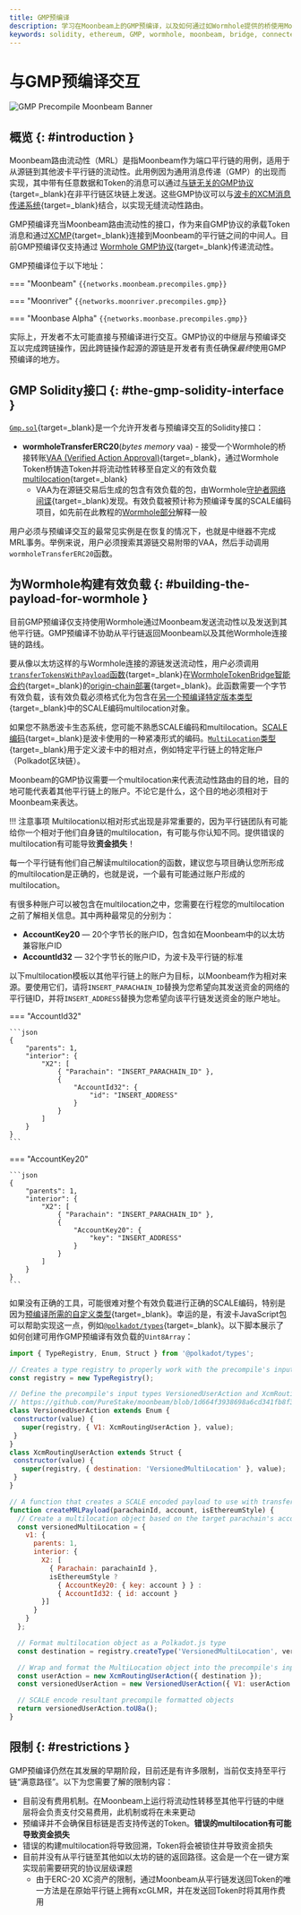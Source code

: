 ```yaml
---
title: GMP预编译
description: 学习在Moonbeam上的GMP预编译，以及如何通过如Wormhole提供的桥使用Moonbeam路由流动性计划
keywords: solidity, ethereum, GMP, wormhole, moonbeam, bridge, connected, contracts, MRL
---
```


# 与GMP预编译交互

![GMP Precompile Moonbeam Banner](/images/builders/pallets-precompiles/precompiles/gmp/gmp-banner.png)

## 概览 {: #introduction }

Moonbeam路由流动性（MRL）是指Moonbeam作为端口平行链的用例，适用于从源链到其他波卡平行链的流动性。此用例因为通用消息传递（GMP）的出现而实现，其中带有任意数据和Token的消息可以通过[与链无关的GMP协议](/builders/interoperability/protocols){target=_blank}在非平行链区块链上发送。这些GMP协议可以与[波卡的XCM消息传递系统](/builders/interoperability/xcm/overview){target=_blank}结合，以实现无缝流动性路由。

GMP预编译充当Moonbeam路由流动性的接口，作为来自GMP协议的承载Token消息和通过[XCMP](/builders/interoperability/xcm/overview/#xcm-transport-protocols){target=_blank}连接到Moonbeam的平行链之间的中间人。目前GMP预编译仅支持通过 [Wormhole GMP协议](/builders/interoperability/protocols/wormhole){target=_blank}传递流动性。

GMP预编译位于以下地址：

=== "Moonbeam"
     ```
     {{networks.moonbeam.precompiles.gmp}}
     ```

=== "Moonriver"
     ```
     {{networks.moonriver.precompiles.gmp}}
     ```

=== "Moonbase Alpha"
     ```
     {{networks.moonbase.precompiles.gmp}}
     ```

实际上，开发者不太可能直接与预编译进行交互。GMP协议的中继层与预编译交互以完成跨链操作，因此跨链操作起源的源链是开发者有责任确保*最终*使用GMP预编译的地方。

## GMP Solidity接口 {: #the-gmp-solidity-interface }

[`Gmp.sol`](https://github.com/PureStake/moonbeam/blob/master/precompiles/gmp/Gmp.sol){target=_blank}是一个允许开发者与预编译交互的Solidity接口：

- **wormholeTransferERC20**(*bytes memory* vaa) - 接受一个Wormhole的桥接转账[VAA (Verified Action Approval)](https://book.wormhole.com/wormhole/4_vaa.html){target=_blank}，通过Wormhole Token桥铸造Token并将流动性转移至自定义的有效负载[multilocation](/builders/interoperability/xcm/overview/#general-xcm-definitions){target=_blank}
  - VAA为在源链交易后生成的包含有效负载的包，由Wormhole[守护者网络间谍](https://book.wormhole.com/wormhole/6_relayers.html?search=#specialized-relayers){target=_blank}发现。有效负载被预计称为预编译专属的SCALE编码项目，如先前在此教程的[Wormhole部分](#building-the-payload-for-wormhole)解释一般

用户必须与预编译交互的最常见实例是在恢复的情况下，也就是中继器不完成MRL事务。举例来说，用户必须搜索其源链交易附带的VAA，然后手动调用`wormholeTransferERC20`函数。

## 为Wormhole构建有效负载 {: #building-the-payload-for-wormhole }

目前GMP预编译仅支持使用Wormhole通过Moonbeam发送流动性以及发送到其他平行链。GMP预编译不协助从平行链返回Moonbeam以及其他Wormhole连接链的路线。

要从像以太坊这样的与Wormhole连接的源链发送流动性，用户必须调用[`transferTokensWithPayload`函数](https://book.wormhole.com/technical/evm/tokenLayer.html#contract-controlled-transfer){target=_blank}在[WormholeTokenBridge智能合约](https://github.com/wormhole-foundation/wormhole/blob/main/ethereum/contracts/bridge/interfaces/ITokenBridge.sol){target=_blank}的[origin-chain部署](https://book.wormhole.com/reference/contracts.html#token-bridge){target=_blank}。此函数需要一个字节有效负载，该有效负载必须格式化为包含在[另一个预编译特定版本类型](https://github.com/PureStake/moonbeam/blob/1d664f3938698a6cd341fb8f36ccc4bb1104f1ff/precompiles/gmp/src/types.rs#L25-L39){target=_blank}中的SCALE编码multilocation对象。

如果您不熟悉波卡生态系统，您可能不熟悉SCALE编码和multilocation。[SCALE编码](https://docs.substrate.io/reference/scale-codec/){target=_blank}是波卡使用的一种紧凑形式的编码。[`MultiLocation`类型](https://wiki.polkadot.network/docs/learn-xcvm){target=_blank}用于定义波卡中的相对点，例如特定平行链上的特定账户（Polkadot区块链）。

Moonbeam的GMP协议需要一个multilocation来代表流动性路由的目的地，目的地可能代表着其他平行链上的账户。不论它是什么，这个目的地必须相对于Moonbeam来表达。

!!! 注意事项
    Multilocation以相对形式出现是非常重要的，因为平行链团队有可能给你一个相对于他们自身链的multilocation，有可能与你认知不同。提供错误的multilocation有可能导致**资金损失**！

每一个平行链有他们自己解读multilocation的函数，建议您与项目确认您所形成的multilocation是正确的，也就是说，一个最有可能通过账户形成的multilocation。

有很多种账户可以被包含在multilocation之中，您需要在行程您的multilocation之前了解相关信息。其中两种最常见的分别为：

- **AccountKey20** — 20个字节长的账户ID，包含如在Moonbeam中的以太坊兼容账户ID
- **AccountId32** — 32个字节长的账户ID，为波卡及平行链的标准

以下multilocation模板以其他平行链上的账户为目标，以Moonbeam作为相对来源。要使用它们，请将`INSERT_PARACHAIN_ID`替换为您希望向其发送资金的网络的平行链ID，并将`INSERT_ADDRESS`替换为您希望向该平行链发送资金的账户地址。

=== "AccountId32"

    ```json
    {
        "parents": 1,
        "interior": {
            "X2": [
                { "Parachain": "INSERT_PARACHAIN_ID" },
                { 
                    "AccountId32": { 
                        "id": "INSERT_ADDRESS" 
                    } 
                }
            ]
        }
    }
    ```

=== "AccountKey20"

    ```json
    {
        "parents": 1,
        "interior": {
            "X2": [
                { "Parachain": "INSERT_PARACHAIN_ID" },
                { 
                    "AccountKey20": { 
                        "key": "INSERT_ADDRESS" 
                    } 
                }
            ]
        }
    }
    ```

如果没有正确的工具，可能很难对整个有效负载进行正确的SCALE编码，特别是因为[预编译所需的自定义类型](https://github.com/moonbeam-foundation/moonbeam/blob/1d664f3938698a6cd341fb8f36ccc4bb1104f1ff/precompiles/gmp/src/types.rs#L25-L39){target=_blank}。幸运的是，有波卡JavaScript包可以帮助实现这一点，例如[`@polkadot/types`](https://www.npmjs.com/package/@polkadot/types){target=_blank}。以下脚本展示了如何创建可用作GMP预编译有效负载的`Uint8Array`：

```javascript
import { TypeRegistry, Enum, Struct } from '@polkadot/types';

// Creates a type registry to properly work with the precompile's input types
const registry = new TypeRegistry();

// Define the precompile's input types VersionedUserAction and XcmRoutingUserAction
// https://github.com/PureStake/moonbeam/blob/1d664f3938698a6cd341fb8f36ccc4bb1104f1ff/precompiles/gmp/src/types.rs#L25-L39
class VersionedUserAction extends Enum {
 constructor(value) {
   super(registry, { V1: XcmRoutingUserAction }, value);
 }
}
class XcmRoutingUserAction extends Struct {
 constructor(value) {
   super(registry, { destination: 'VersionedMultiLocation' }, value);
 }
}

// A function that creates a SCALE encoded payload to use with transferTokensWithPayload
function createMRLPayload(parachainId, account, isEthereumStyle) {
  // Create a multilocation object based on the target parachain's account type
  const versionedMultiLocation = { 
    v1: {
      parents: 1,
      interior: {
        X2: [
          { Parachain: parachainId },
          isEthereumStyle ? 
            { AccountKey20: { key: account } } : 
            { AccountId32: { id: account }
        }]
      }
    }
  };

  // Format multilocation object as a Polkadot.js type
  const destination = registry.createType('VersionedMultiLocation', versionedMultiLocation);

  // Wrap and format the MultiLocation object into the precompile's input type
  const userAction = new XcmRoutingUserAction({ destination });
  const versionedUserAction = new VersionedUserAction({ V1: userAction });

  // SCALE encode resultant precompile formatted objects
  return versionedUserAction.toU8a();
}
```

## 限制 {: #restrictions }

GMP预编译仍然在其发展的早期阶段，目前还是有许多限制，当前仅支持至平行链“满意路径”。以下为您需要了解的限制内容：

- 目前没有费用机制。在Moonbeam上运行将流动性转移至其他平行链的中继层将会负责支付交易费用，此机制或将在未来更动
- 预编译并不会确保目标链是否支持传送的Token。**错误的multilocation有可能导致资金损失**
- 错误的构建multilocation将导致回溯，Token将会被锁住并导致资金损失
- 目前并没有从平行链至其他如以太坊的链的返回路径。这会是一个在一键方案实现前需要研究的协议层级课题
    - 由于ERC-20 XC资产的限制，通过Moonbeam从平行链发送回Token的唯一方法是在原始平行链上拥有xcGLMR，并在发送回Token时将其用作费用
